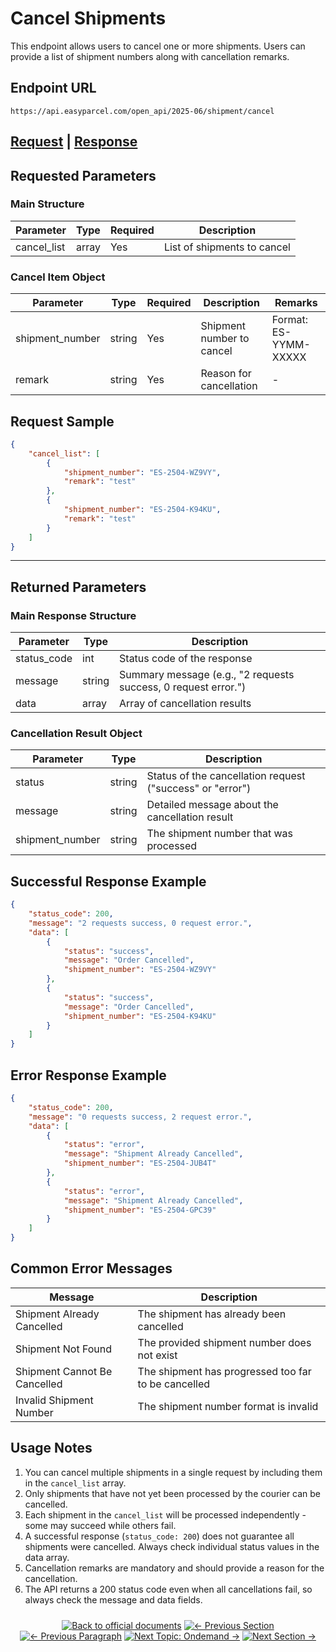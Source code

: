 # Cancel Shipments

This endpoint allows users to cancel one or more shipments. Users can provide a list of shipment numbers along with cancellation remarks.

## Endpoint URL

```
https://api.easyparcel.com/open_api/2025-06/shipment/cancel
```

## [Request](#requested-parameters) | [Response](#returned-parameters)

## Requested Parameters

### Main Structure

| Parameter    | Type    | Required | Description                  |
|--------------|---------|----------|------------------------------|
| cancel_list  | array   | Yes      | List of shipments to cancel  |

### Cancel Item Object

| Parameter       | Type    | Required | Description                   | Remarks                     |
|-----------------|---------|----------|-------------------------------|----------------------------- |
| shipment_number | string  | Yes      | Shipment number to cancel     | Format: ES-YYMM-XXXXX       |
| remark          | string  | Yes      | Reason for cancellation       | -                           |

## Request Sample

```json
{
    "cancel_list": [
        {
            "shipment_number": "ES-2504-WZ9VY",
            "remark": "test"
        },
        {
            "shipment_number": "ES-2504-K94KU",
            "remark": "test"
        }
    ]
}
```

---

## Returned Parameters

### Main Response Structure

| Parameter    | Type    | Description                                               |
|--------------|---------|-----------------------------------------------------------|
| status_code  | int     | Status code of the response                               |
| message      | string  | Summary message (e.g., "2 requests success, 0 request error.") |
| data         | array   | Array of cancellation results                             |

### Cancellation Result Object

| Parameter       | Type    | Description                              |
|-----------------|---------|------------------------------------------|
| status          | string  | Status of the cancellation request ("success" or "error") |
| message         | string  | Detailed message about the cancellation result |
| shipment_number | string  | The shipment number that was processed   |

## Successful Response Example

```json
{
    "status_code": 200,
    "message": "2 requests success, 0 request error.",
    "data": [
        {
            "status": "success",
            "message": "Order Cancelled",
            "shipment_number": "ES-2504-WZ9VY"
        },
        {
            "status": "success",
            "message": "Order Cancelled",
            "shipment_number": "ES-2504-K94KU"
        }
    ]
}
```

## Error Response Example

```json
{
    "status_code": 200,
    "message": "0 requests success, 2 request error.",
    "data": [
        {
            "status": "error",
            "message": "Shipment Already Cancelled",
            "shipment_number": "ES-2504-JUB4T"
        },
        {
            "status": "error",
            "message": "Shipment Already Cancelled",
            "shipment_number": "ES-2504-GPC39"
        }
    ]
}
```

## Common Error Messages

| Message                      | Description                                              |
|------------------------------|----------------------------------------------------------|
| Shipment Already Cancelled   | The shipment has already been cancelled                  |
| Shipment Not Found           | The provided shipment number does not exist              |
| Shipment Cannot Be Cancelled | The shipment has progressed too far to be cancelled      |
| Invalid Shipment Number      | The shipment number format is invalid                    |

## Usage Notes

1. You can cancel multiple shipments in a single request by including them in the `cancel_list` array.
2. Only shipments that have not yet been processed by the courier can be cancelled.
3. Each shipment in the `cancel_list` will be processed independently - some may succeed while others fail.
4. A successful response (`status_code: 200`) does not guarantee all shipments were cancelled. Always check individual status values in the data array.
5. Cancellation remarks are mandatory and should provide a reason for the cancellation.
6. The API returns a 200 status code even when all cancellations fail, so always check the message and data fields.

<div align="center" style="margin: 1.5rem 0;">

[![Back to official documents](https://img.shields.io/badge/Back_to_official_documents-007ACC?style=flat-square)](../README.md)
[![← Previous Section](https://img.shields.io/badge/Previous_Section_%E2%86%90-FF7733?style=flat-square)](/4.Postman%20Collection/Postman%20Collection.md)
[![← Previous Paragraph](https://img.shields.io/badge/Previous_Paragraph_%E2%86%90-FF7733?style=flat-square)](/5.API%20endpoint/%201.Shipping/4.Get%20Shipment%20details.md)
[![Next Topic: Ondemand →](https://img.shields.io/badge/Next_Topic%3AOndemand_%E2%86%92-00CC88?style=flat-square)](/5.API%20endpoint/%202.Ondemand/1.Get%20Ondemand%20Quotation.md)
[![Next Section →](https://img.shields.io/badge/Next_Section_%E2%86%92-00CC88?style=flat-square)](../../6.Webhook/1.Guide%20to%20subscribe%20webhook.md)

</div>
